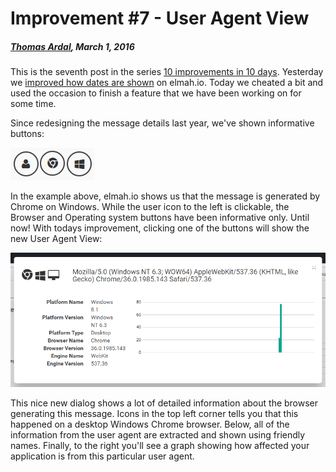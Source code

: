 # Improvement #7 - User Agent View

##### [Thomas Ardal](http://elmah.io/about/), March 1, 2016

This is the seventh post in the series [10 improvements in 10 days](ten-improvements-in-ten-days). Yesterday we [improved how dates are shown](improvement-six-nicely-formatted-dates) on elmah.io. Today we cheated a bit and used the occasion to finish a feature that we have been working on for some time.

Since redesigning the message details last year, we've shown informative buttons:

![User Agent Buttons](images/userandagentbuttons.png)

In the example above, elmah.io shows us that the message is generated by Chrome on Windows. While the user icon to the left is clickable, the Browser and Operating system buttons have been informative only. Until now! With todays improvement, clicking one of the buttons will show the new User Agent View:

![User Agent View](images/useragentview.png)

This nice new dialog shows a lot of detailed information about the browser generating this message. Icons in the top left corner tells you that this happened on a desktop Windows Chrome browser. Below, all of the information from the user agent are extracted and shown using friendly names. Finally, to the right you'll see a graph showing how affected your application is from this particular user agent.



